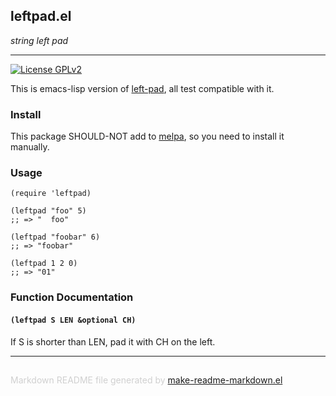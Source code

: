 ## leftpad.el
*string left pad*

---
[![License GPLv2](https://img.shields.io/badge/license-GPL_v2-green.svg)](http://www.gnu.org/licenses/gpl-2.0.html)

This is emacs-lisp version of [left-pad](https://github.com/azer/left-pad), all test compatible with it.

### Install


This package SHOULD-NOT add to [melpa](http://melpa.org/), so you need to install it manually.

### Usage


    (require 'leftpad)

    (leftpad "foo" 5)
    ;; => "  foo"

    (leftpad "foobar" 6)
    ;; => "foobar"

    (leftpad 1 2 0)
    ;; => "01"


### Function Documentation


#### `(leftpad S LEN &optional CH)`

If S is shorter than LEN, pad it with CH on the left.

-----
<div style="padding-top:15px;color: #d0d0d0;">
Markdown README file generated by
<a href="https://github.com/mgalgs/make-readme-markdown">make-readme-markdown.el</a>
</div>
